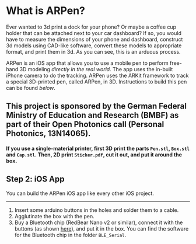 # What is ARPen?

Ever wanted to 3d print a dock for your phone? Or maybe a coffee cup holder that can be attached next to your car dashboard? If so, you would have to measure the dimensions of your phone and dashboard, construct 3d models using CAD-like software, convert these models to appropriate format, and print them in 3d. As you can see, this is an arduous process. 

ARPen is an iOS app that allows you to use a mobile pen to perform free-hand 3D modeling _directly in the real world_. The app uses the in-built iPhone camera to do the tracking. ARPen uses the ARKit framework to track a special 3D-printed pen, called ARPen, in 3D. Instructions to build this pen can be found *below*.  

This project is sponsored by the German Federal Ministry of Education and Research (BMBF) as part of their Open Photonics call (Personal Photonics, 13N14065).
---- 

#### If you use a single-material printer, first 3D print the parts `Pen.stl`, `Box.stl` and `Cap.stl`. Then, 2D print  `Sticker.pdf`, cut it out, and put it around the box.

## Step 2: iOS App
You can build the ARPen iOS app like every other iOS project. 

---

1. Insert some arduino buttons in the holes and solder them to a cable.
2. Agglutinate the box with the pen.
3. Buy a Bluetooth chip (RedBear Nano v2 or similar), connect it with the buttons (as shown [here](images/connection.pdf)), and put it in the box. You can find the software for the Bluetooth chip in the folder `BLE_Serial`.
